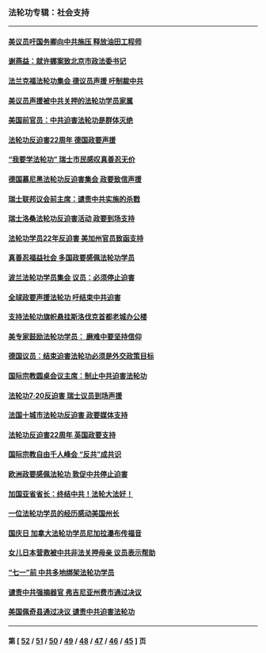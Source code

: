 ### 法轮功专辑：社会支持
---
#### [美议员吁国务卿向中共施压 释放油田工程师](../../pages/nf4386/n13233845.md?09210430) 
#### [谢燕益：就许娜案致北京市政法委书记](../../pages/nf4386/n13182701.md?09210430) 
#### [法兰克福法轮功集会 德议员声援 吁制裁中共](../../pages/nf4386/n13175975.md?09210430) 
#### [美议员声援被中共关押的法轮功学员家属](../../pages/nf4386/n13158310.md?09210430) 
#### [美国前官员：中共迫害法轮功是群体灭绝](../../pages/nf4386/n13157750.md?09210430) 
#### [法轮功反迫害22周年 德国政要声援](../../pages/nf4386/n13143632.md?09210430) 
#### [“我要学法轮功” 瑞士市民感叹真善忍无价](../../pages/nf4386/n13129633.md?09210430) 
#### [德国慕尼黑法轮功反迫害集会 政要致信声援](../../pages/nf4386/n13129148.md?09210430) 
#### [瑞士联邦议会前主席：谴责中共实施的杀戮](../../pages/nf4386/n13127336.md?09210430) 
#### [瑞士洛桑法轮功反迫害活动 政要到场支持](../../pages/nf4386/n13119398.md?09210430) 
#### [法轮功学员22年反迫害 美加州官员致函支持](../../pages/nf4386/n13118879.md?09210430) 
#### [真善忍福益社会 多国政要感佩法轮功学员](../../pages/nf4386/n13116951.md?09210430) 
#### [波兰法轮功学员集会 议员：必须停止迫害](../../pages/nf4386/n13116685.md?09210430) 
#### [全球政要声援法轮功 吁结束中共迫害](../../pages/nf4386/n13114441.md?09210430) 
#### [支持法轮功旗帜悬挂斯洛伐克首都老城办公楼](../../pages/nf4386/n13112261.md?09210430) 
#### [美专家鼓励法轮功学员： 磨难中要坚持信仰](../../pages/nf4386/n13108359.md?09210430) 
#### [德国议员：结束迫害法轮功必须是外交政策目标](../../pages/nf4386/n13109600.md?09210430) 
#### [国际宗教圆桌会议主席：制止中共迫害法轮功](../../pages/nf4386/n13108177.md?09210430) 
#### [法轮功7·20反迫害 瑞士议员到场声援](../../pages/nf4386/n13107072.md?09210430) 
#### [法国十城市法轮功反迫害 政要媒体支持](../../pages/nf4386/n13104833.md?09210430) 
#### [法轮功反迫害22周年 英国政要支持](../../pages/nf4386/n13091349.md?09210430) 
#### [国际宗教自由千人峰会 “反共”成共识](../../pages/nf4386/n13091403.md?09210430) 
#### [欧洲政要感佩法轮功 敦促中共停止迫害](../../pages/nf4386/n13090743.md?09210430) 
#### [加国亚省省长：终结中共！法轮大法好！](../../pages/nf4386/n13084394.md?09210430) 
#### [一位法轮功学员的经历感动美国州长](../../pages/nf4386/n13078953.md?09210430) 
#### [国庆日 加拿大法轮功学员尼加拉瀑布传福音](../../pages/nf4386/n13064493.md?09210430) 
#### [女儿日本营救被中共非法关押母亲 议员表示帮助](../../pages/nf4386/n13053042.md?09210430) 
#### [“七一”前 中共多地绑架法轮功学员](../../pages/nf4386/n13045655.md?09210430) 
#### [谴责中共强摘器官 弗吉尼亚州费市通过决议](../../pages/nf4386/n13040108.md?09210430) 
#### [美国佩奇县通过决议 谴责中共迫害法轮功](../../pages/nf4386/n13027185.md?09210430) 

---
#### 第 [ [52](./52.md?09210430) / [51](./51.md?09210430) / [50](./50.md?09210430) / [49](./49.md?09210430) / [48](./48.md?09210430) / [47](./47.md?09210430) / [46](./46.md?09210430) / [45](./45.md?09210430) ] 页
